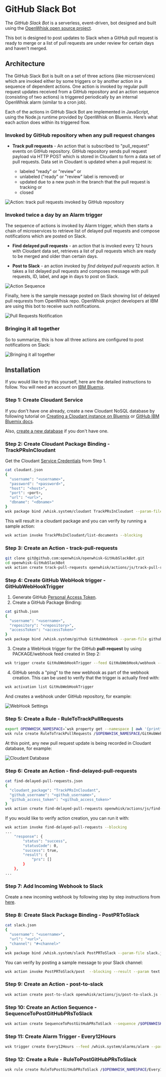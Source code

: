 # GitHub Slack Bot

The *GitHub Slack Bot* is a serverless, event-driven, bot designed and built using the [OpenWhisk open source project](http://openwhisk.org/).

This bot is designed to post updates to Slack when a GitHub pull request is ready to merge or a list of pull requests are under review for certain days and haven't merged.

## Architecture 

The GitHub Slack Bot is built on a set of three actions (like microservices) which are invoked either by some triggers or by another action in a sequence of dependent actions. One action is invoked by regular pulll request updates received from a GitHub repository and an action sequence (consisting of two actions) is triggered periodically by an internal OpenWhisk alarm (similar to a cron job).

Each of the actions in GitHub Slack Bot are implemented in JavaScript, using the Node.js runtime provided by OpenWhisk on Bluemix. Here’s what each action does within its triggered flow.

### Invoked by GitHub repository when any pull request changes

* **Track pull requests** - An action that is subscribed to "pull_request" events on GitHub repository. GitHub repository sends pull request payload via HTTP POST which is stored in Cloudant to form a data set of pull requests. Data set in Cloudant is updated when a pull request is:

  * labeled "ready" or "review" or
  * unlabeled ("ready" or "review" label is removed) or
  * updated due to a new push in the branch that the pull request is tracking or
  * closed

![Action: track pull requests invoked by GitHub repository](docs/images/track-pull-requests.png "Track Pull Requests")

### Invoked twice a day by an Alarm trigger

The sequence of actions is invoked by Alarm trigger, which then starts a chain of microservices to retrieve list of delayed pull requests and compose notifications which are posted on Slack.

* **Find delayed pull requests** - an action that is invoked every 12 hours with Cloudant data set, retrieves a list of pull requests which are ready to be merged and older than certain days.   

* **Post to Slack** - an action invoked by _find delayed pull requests_ action. It takes a list delayed pull requests and composes message with pull requests, ID, label, and age in days to post on Slack.

![Action Sequence](docs/images/action-sequence.png "Action Sequence")

Finally, here is the sample message posted on Slack showing list of delayed pull requrests from OpenWhisk repo. OpenWhisk project developers at IBM are using this bot to receive such notifications.

![Pull Requests Notification](docs/images/slack-pr-review-messages.jpg "Delayed Pull Requests Notification")

### Bringing it all together

So to summarize, this is how all three actions are configured to post notifications on Slack:

![Bringing it all together](docs/images/bringing-all-together.png "Bringing it all together")
 
## Installation

If you would like to try this yourself, here are the detailed instructions to follow. You will need an account on [IBM Bluemix](https://console.ng.bluemix.net).

### Step 1: Create Cloudant Service

If you don't have one already, create a new Cloudant NoSQL database by following tutorial on [Creating a Cloudant instance on Bluemix](https://console.ng.bluemix.net/docs/services/Cloudant/tutorials/create_service.html#creating-a-cloudant-instance-on-bluemix) or [GitHub IBM Bluemix docs](https://github.com/IBM-Bluemix/docs/blob/master/services/Cloudant/tutorials/create_service.md).

Also, [create a new database](docs/images/Step1-CreateANewDatabase.png) if you don't have one.

### Step 2: Create Cloudant Package Binding - TrackPRsInCloudant

Get the Cloudant [Service Credentials](https://github.com/IBM-Bluemix/docs/blob/master/services/Cloudant/tutorials/images/img0009.png) from Step 1.


```bash
cat cloudant.json
{
  "username": "<username>",
  "password": "<password>",
  "host": "<host>",
  "port": <port>,
  "url": "<url>",
  "dbname": "<dbname>"
}
wsk package bind /whisk.system/cloudant TrackPRsInCloudant --param-file cloudant.json
```

This will result in a cloudant package and you can verify by running a sample action:

```bash
wsk action invoke TrackPRsInCloudant/list-documents --blocking
```

### Step 3: Create an Action - track-pull-requests

```bash
git clone git@github.com:openwhisk/openwhisk-GitHubSlackBot.git
cd openwhisk-GitHubSlackBot
wsk action create track-pull-requests openwhisk/actions/js/track-pull-requests.js --param cloudant_package TrackPRsInCloudant
```

### Step 4: Create GitHub WebHook trigger - GitHubWebHookTrigger

 1. Generate GitHub [Personal Access Token](https://help.github.com/articles/creating-an-access-token-for-command-line-use/).
 2. Create a GitHub Package Binding:

 ```bash
 cat github.json
 {
   "username": "<username>",
   "repository": "<repository>",
   "accessToken": "<accessToken>"
}
 wsk package bind /whisk.system/github GitHubWebHook --param-file github.json
 ```
 
 3. Create a WebHook trigger for the GitHub **pull-request** by using PACKAGE/webhook feed created in Step 2:

 ```bash
 wsk trigger create GitHubWebHookTrigger --feed GitHubWebHook/webhook --param events pull-request
 ```

 4. GitHub sends a "ping" to the new webhook as part of the webhook creation. This can be used to verify that the trigger is actually fired with:
 
 ```bash
 wsk activation list GitHubWebHookTrigger
 ```
 
 And creates a webhook under GitHub repository, for example:
  
 ![WebHook Settings](docs/images/Step4-WebHooksSettings.png "WebHook Settings")

### Step 5: Create a Rule - RuleToTrackPullRequests

```bash
export OPENWHISK_NAMESPACE=`wsk property get --namespace | awk '{printf("%s", $3)}'`
wsk rule create RuleToTrackPullRequests /$OPENWHISK_NAMESPACE/GitHubWebHookTrigger /$OPENWHISK_NAMESPACE/track-pull-requests
```

At this point, any new pull request update is being recorded in Cloudant database, for example:

![Cloudant Database](docs/images/Step5-PullRequestsInDatabase.png)

### Step 6: Create an Action - find-delayed-pull-requests

```bash
cat find-delayed-pull-requests.json
{
  "cloudant_package": "TrackPRsInCloudant",
  "github_username": "<github_username>",
  "github_access_token": "<github_access_token>"
}
wsk action create find-delayed-pull-requests openwhisk/actions/js/find-delayed-pull-requests.js --param-file find-delayed-pull-requests.json
```
If you would like to verify action creation, you can run it with:

```bash
wsk action invoke find-delayed-pull-requests --blocking
...
    "response": {
        "status": "success",
        "statusCode": 0,
        "success": true,
        "result": {
            "prs": []
        }
    },
...    
```

### Step 7: Add Incoming Webhook to Slack

Create a new incoming webhook by following step by step instructions from [here](docs/add-webhook-to-slack.md).

### Step 8: Create Slack Package Binding - PostPRToSlack

```bash
cat slack.json
{
  "username": "<username>",
  "url": "<url>",
  "channel": "#<channel>"
}
wsk package bind /whisk.system/slack PostPRToSlack --param-file slack.json
```

You can verify by posting a sample message to your Slack channel:

```bash
wsk action invoke PostPRToSlack/post  --blocking --result --param text "Hello World"
```

### Step 9: Create an Action - post-to-slack

```bash
wsk action create post-to-slack openwhisk/actions/js/post-to-slack.js --param slack_package PostPRToSlack
```

### Step 10: Create an Action Sequence - SequenceToPostGitHubPRsToSlack

```bash
wsk action create SequenceToPostGitHubPRsToSlack --sequence /$OPENWHISK_NAMESPACE/find-delayed-pull-requests,/$OPENWHISK_NAMESPACE/post-to-slack
```

### Step 11: Create Alarm Trigger - Every12Hours

```bash
wsk trigger create Every12Hours --feed /whisk.system/alarms/alarm --param cron "0 */12 * * *"
```

### Step 12: Create a Rule - RuleToPostGitHubPRsToSlack

```bash
wsk rule create RuleToPostGitHubPRsToSlack /$OPENWHISK_NAMESPACE/Every12Hours /$OPENWHISK_NAMESPACE/SequenceToPostGitHubPRsToSlack
```
